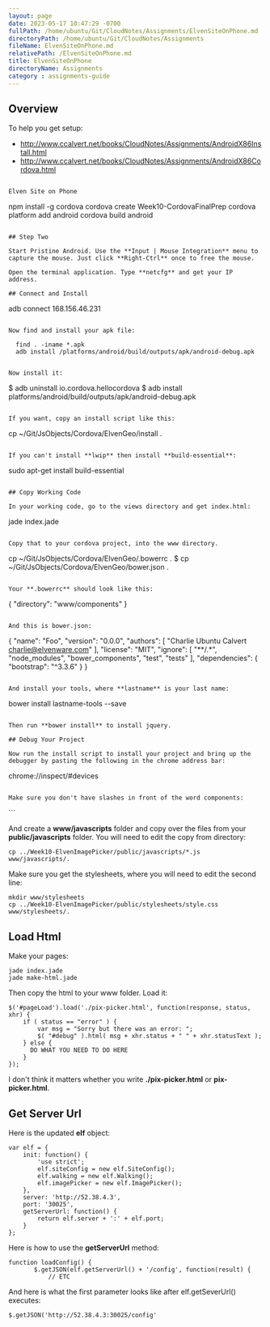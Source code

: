 ```yaml
---
layout: page
date: 2023-05-17 10:47:29 -0700
fullPath: /home/ubuntu/Git/CloudNotes/Assignments/ElvenSiteOnPhone.md
directoryPath: /home/ubuntu/Git/CloudNotes/Assignments
fileName: ElvenSiteOnPhone.md
relativePath: /ElvenSiteOnPhone.md
title: ElvenSiteOnPhone
directoryName: Assignments
category : assignments-guide
---
```


## Overview

To help you get setup:

- <http://www.ccalvert.net/books/CloudNotes/Assignments/AndroidX86Install.html>
- <http://www.ccalvert.net/books/CloudNotes/Assignments/AndroidX86Cordova.html>
```

Elven Site on Phone

```
npm install -g cordova
cordova create Week10-CordovaFinalPrep
cordova platform add android
cordova build android
```

## Step Two

Start Pristine Android. Use the **Input | Mouse Integration** menu to capture the mouse. Just click **Right-Ctrl** once to free the mouse.

Open the terminal application. Type **netcfg** and get your IP address.

## Connect and Install

```
adb connect 168.156.46.231
```

Now find and install your apk file:

  find . -iname *.apk
  adb install /platforms/android/build/outputs/apk/android-debug.apk


Now install it:

```
$ adb uninstall io.cordova.hellocordova
$ adb install platforms/android/build/outputs/apk/android-debug.apk
```

If you want, copy an install script like this:

```
cp ~/Git/JsObjects/Cordova/ElvenGeo/install .
```

If you can't install **lwip** then install **build-essential**:

```
sudo apt-get install build-essential
```

## Copy Working Code

In your working code, go to the views directory and get index.html:

```
jade index.jade
```

Copy that to your cordova project, into the www directory.

```
cp ~/Git/JsObjects/Cordova/ElvenGeo/.bowerrc .
$ cp ~/Git/JsObjects/Cordova/ElvenGeo/bower.json .
```

Your **.bowerrc** should look like this:

```
{
  "directory": "www/components"
}
```

And this is bower.json:

```
{
  "name": "Foo",
  "version": "0.0.0",
  "authors": [
    "Charlie Ubuntu Calvert <charlie@elvenware.com>"
  ],
  "license": "MIT",
  "ignore": [
    "**/.*",
    "node_modules",
    "bower_components",
    "test",
    "tests"
  ],
  "dependencies": {    
    "bootstrap": "^3.3.6"
  }
}
```

And install your tools, where **lastname** is your last name:

```
bower install lastname-tools --save
```

Then run **bower install** to install jquery.

## Debug Your Project

Now run the install script to install your project and bring up the debugger by pasting the following in the chrome address bar:

```
chrome://inspect/#devices
```

Make sure you don't have slashes in front of the word components:

```
<link rel="stylesheet" href="components/bootstrap/dist/css/bootstrap.css">
<script src="components/jquery/dist/jquery.js"></script>
<script src="components/bootstrap/dist/js/bootstrap.js"></script>
<script src="components/elven-tools/elf-log.js"></script>
```

And create a **www/javascripts** folder and copy over the files from your **public/javascripts** folder. You will need to edit the copy from directory:

```
cp ../Week10-ElvenImagePicker/public/javascripts/*.js www/javascripts/.
```

Make sure you get the stylesheets, where you will need to edit the second line:

```
mkdir www/stylesheets
cp ../Week10-ElvenImagePicker/public/stylesheets/style.css www/stylesheets/.
```

## Load Html

Make your pages:

```
jade index.jade
jade make-html.jade
```

Then copy the html to your www folder. Load it:

```
$('#pageLoad').load('./pix-picker.html', function(response, status, xhr) {
    if ( status == "error" ) {
        var msg = "Sorry but there was an error: ";
        $( "#debug" ).html( msg + xhr.status + " " + xhr.statusText );
    } else {
      DO WHAT YOU NEED TO DO HERE
    }
});
```   

I don't think it matters whether you write **./pix-picker.html** or **pix-picker.html**.

## Get Server Url

Here is the updated **elf** object:

```
var elf = {
    init: function() {
        'use strict';
        elf.siteConfig = new elf.SiteConfig();
        elf.walking = new elf.Walking();
        elf.imagePicker = new elf.ImagePicker();
    },
    server: 'http://52.38.4.3',
    port: '30025',
    getServerUrl: function() {
        return elf.server + ':' + elf.port;
    }
};
```

Here is how to use the **getServerUrl** method:

```
function loadConfig() {       
       $.getJSON(elf.getServerUrl() + '/config', function(result) {
           // ETC   
```

And here is what the first parameter looks like after elf.getSeverUrl() executes:

```
$.getJSON('http://52.38.4.3:30025/config'
```
